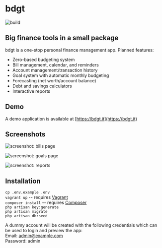 bdgt
====

![build](https://img.shields.io/codeship/738ae390-3653-0137-cd44-4aa5b617367c.svg)

## Big finance tools in a small package

bdgt is a one-stop personal finance management app. Planned features:  

- Zero-based budgeting system
- Bill management, calendar, and reminders
- Account management/transaction history
- Goal system with automatic monthly budgeting
- Forecasting (net worth/account balance)
- Debt and savings calculators
- Interactive reports

## Demo

A demo application is available at [https://bdgt.it](https://bdgt.it)

## Screenshots

![screenshot: bills page](https://sarabine.com/bdgt-bills.png)

![screenshot: goals page](https://sarabine.com/bdgt-goals.png)

![screenshot: reports](https://sarabine.com/bdgt-reports.png)

## Installation

`cp .env.example .env`  
`vagrant up` -- requires [Vagrant](https://www.vagrantup.com/)  
`composer install` -- requires [Composer](https://getcomposer.org/)  
`php artisan key:generate`  
`php artisan migrate`  
`php artisan db:seed`

A dummy account will be created with the following credentials which can be used to login and preview the app:  
Email: admin@example.com  
Password: admin
